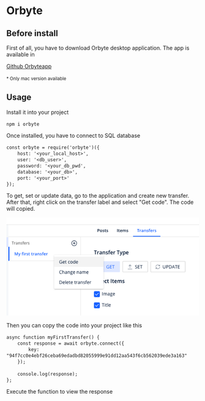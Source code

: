 # Orbyte
## Before install
First of all, you have to download Orbyte desktop application. The app is available in

<a href="https://github.com/orbyteapp/orbyte/releases/latest" target="_blank">Github Orbyteapp</a>

<small>* Only mac version available</small>

## Usage

Install it into your project

    npm i orbyte

Once installed, you have to connect to SQL database

    const orbyte = require('orbyte')({
        host: '<your_local_host>',
        user: '<db_user>',
        password: '<your_db_pwd',
        database: '<your_db>',
        port: '<your_port>'
    });

To get, set or update data, go to the application and create new transfer. After that, right click on the transfer label and select "Get code". The code will copied.

<img src="./assets/transfer.png">

Then you can copy the code into your project like this

    async function myFirstTransfer() {
        const response = await orbyte.connect({
            key: "94f7cc0e4ebf26ceba69edadbd82055999e91dd12aa543f6cb562039ede3a163"
        });

        console.log(response);
    };

Execute the function to view the response
